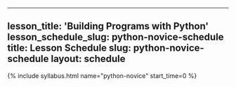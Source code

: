 
---
lesson_title: 'Building Programs with Python'
lesson_schedule_slug: python-novice-schedule
title: Lesson Schedule
slug: python-novice-schedule
layout: schedule
---
{% include syllabus.html  name="python-novice" start_time=0 %}
